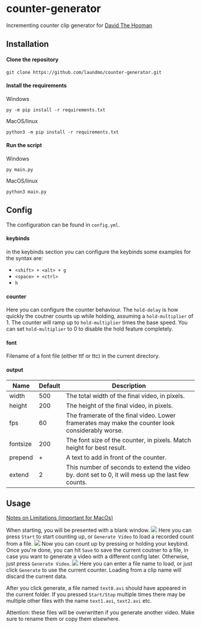 # counter-generator
Incrementing counter clip generator for [David The Hooman](https://www.youtube.com/channel/UCWH6O3GL1sLj-cIjukOmppQ)

## Installation

#### Clone the repository
```
git clone https://github.com/laundmo/counter-generator.git
```

#### Install the requirements

Windows
```
py -m pip install -r requirements.txt
```

MacOS/linux
```
python3 -m pip install -r requirements.txt
```

#### Run the script

Windows
```
py main.py
```

MacOS/linux
```
python3 main.py
```

## Config

The configuration can be found in `config.yml`.

#### keybinds

in the keybinds section you can configure the keybinds
some examples for the syntax are:
- `<shift> + <alt> + g`
- `<space> + <ctrl>`
- `h`

#### counter

Here you can configure the counter behaviour.
The `hold-delay` is how quickly the coutner counts up while holding, assuming a `hold-multiplier` of 1.
The counter will ramp up to `hold-multiplier` times the base speed.
You can set `hold-multiplier` to 0 to disable the hold feature completely.

#### font

Filename of a font file (either ttf or ttc) in the current directory.

#### output

| Name     | Default | Description                                                                                        |
|----------|---------|----------------------------------------------------------------------------------------------------|
| width    | 500     | The total width of the final video, in pixels.                                                     |
| height   | 200     | The height of the final video, in pixels.                                                          |
| fps      | 60      | The framerate of the final video. Lower framerates may make the counter look considerably worse.   |
| fontsize | 200     | The font size of the counter, in pixels. Match height for best result.                             |
| prepend  | +       | A text to add in front of the counter.                                                             |
| extend   | 2       | This number of seconds to extend the video by. dont set to 0, it will mess up the last few counts. |


## Usage

[Notes on Limitations (important for MacOs)](https://pynput.readthedocs.io/en/latest/limitations.html)

When starting, you will be presented with a blank window.
![](https://i.vgy.me/F28UNy.png)
Here you can press `Start` to start counting up, or `Generate Video` to load a recorded count from a file.
![](https://i.vgy.me/d37SeX.png)
Now you can count up by pressing or holding your keybind. Once you're done, you can hit `Save` to save the current coutner to a file, in case you want to generate a video with a different config later. Otherwise, just press `Generate Video`.
![](https://i.vgy.me/86d3lD.png)
Here you can enter a file name to load, or just click `Generate` to use the current counter. Loading from a clip name will discard the current data.

After you click generate, a file named `text0.avi` should have appeared in the current folder. If you pressed `Start/Stop` multiple times there may be multiple other files with the name `text1.avi`, `text2.avi` etc.

Attention: these files will be overwritten if you generate another video. Make sure to rename them or copy them elsewhere.